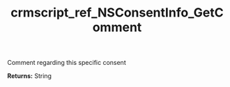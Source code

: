 ﻿---
title: crmscript_ref_NSConsentInfo_GetComment
description: String NSConsentInfo.GetComment()
intellisense: NSConsentInfo.GetComment
keywords: NSConsentInfo, GetComment
so.topic: reference
---

Comment regarding this specific consent

**Returns:** String


